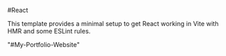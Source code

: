 #React

This template provides a minimal setup to get React working in Vite with HMR and some ESLint rules.

"#My-Portfolio-Website"
